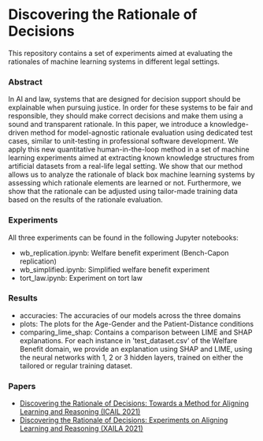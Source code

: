 # Discovering the Rationale of Decisions #

This repository contains a set of experiments aimed at evaluating the rationales of machine learning systems in different legal settings.

### Abstract ###
In AI and law, systems that are designed for decision support should be explainable when pursuing justice. In order for these systems to be fair and responsible, they should make correct decisions and make them using a sound and transparent rationale. In this paper, we introduce a knowledge-driven method for model-agnostic rationale evaluation using dedicated test cases, similar to unit-testing in professional software development. We apply this new quantitative human-in-the-loop method in a set of machine learning experiments aimed at extracting known knowledge structures from artificial datasets from a real-life legal setting. We show that our method allows us to analyze the rationale of black box machine learning systems by assessing which rationale elements are learned or not. Furthermore, we show that the rationale can be adjusted using tailor-made training data based on the results of the rationale evaluation. 

### Experiments ###

All three experiments can be found in the following Jupyter notebooks:
* wb_replication.ipynb:  Welfare benefit experiment (Bench-Capon replication)
* wb_simplified.ipynb:   Simplified welfare benefit experiment
* tort_law.ipynb:        Experiment on tort law

### Results ###
* accuracies: The accuracies of our models across the three domains
* plots: The plots for the Age-Gender and the Patient-Distance conditions
* comparing_lime_shap: Contains a comparison between LIME and SHAP explanations. For each instance in 'test_dataset.csv' of the Welfare Benefit domain, we provide an explanation using SHAP and LIME, using the neural networks with 1, 2 or 3 hidden layers, trained on either the tailored or regular training dataset.

### Papers ###

* [Discovering the Rationale of Decisions: Towards a Method for Aligning Learning and Reasoning (ICAIL 2021)](https://www.semanticscholar.org/paper/Discovering-the-Rationale-of-Decisions%3A-Towards-a-Steging-Renooij/73406bf87b403f36935bf375486e3bbbdc69aff2)
* [Discovering the Rationale of Decisions: Experiments on Aligning Learning and Reasoning (XAILA 2021)](https://arxiv.org/abs/2105.06758) 
